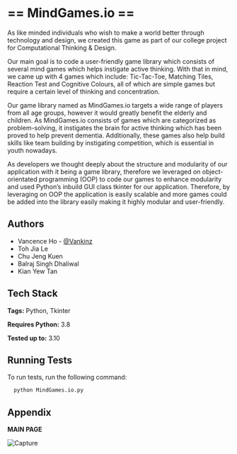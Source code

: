 
# == MindGames.io ==

As like minded individuals who wish to make a world better through technology and design,
we created this game as part of our college project for Computational Thinking & Design. 

Our main goal is to code a user-friendly game library which consists of several mind games 
which helps instigate active thinking. With that in mind, we came up with 4 games which 
include: Tic-Tac-Toe, Matching Tiles, Reaction Test and Cognitive Colours, all of which 
are simple games but require a certain level of thinking and concentration.

Our game library named as MindGames.io targets a wide range of players from all age groups, 
however it would greatly benefit the elderly and children. 
As MindGames.io consists of games which are categorized as problem-solving, 
it instigates the brain for active thinking which has been proved to help prevent dementia. 
Additionally, these games also help build skills like team building by instigating 
competition, which is essential in youth nowadays. 

As developers we thought deeply about the structure and modularity of our application 
with it being a game library, therefore we leveraged on object-orientated programming (OOP) 
to code our games to enhance modularity and used Python’s inbuild GUI class tkinter for 
our application. 
Therefore, by leveraging on OOP the application is easily scalable and more games 
could be added into the library easily making it highly modular and user-friendly. 



## Authors

- Vancence Ho - [@Vankinz](https://www.github.com/Vankinz)
- Toh Jia Le
- Chu Jeng Kuen
- Balraj Singh Dhaliwal
- Kian Yew Tan


## Tech Stack
**Tags:** Python, Tkinter 

**Requires Python:** 3.8

**Tested up to:** 3.10


## Running Tests

To run tests, run the following command:

```bash
  python MindGames.io.py
```


## Appendix

**MAIN PAGE**

![Capture](https://user-images.githubusercontent.com/55750028/206154318-c6e376fc-01d4-4f86-81eb-398bf5e7f57c.PNG)